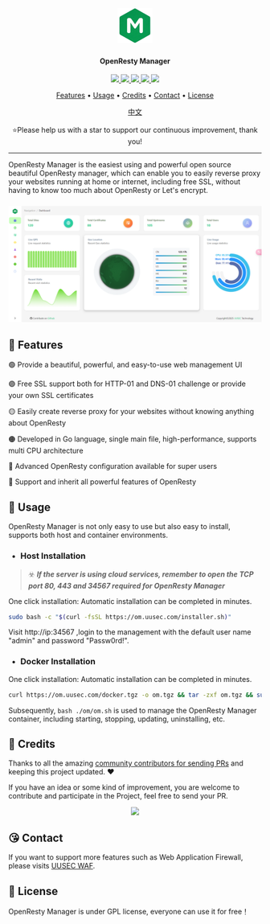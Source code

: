 <h1 align="center">
  <br>
  <img src="https://github.com/Safe3/openresty-manager/blob/main/logo.png" alt="OpenResty Manager" width="70px">
</h1>
<h4 align="center">OpenResty Manager</h4>

<p align="center">
<a href="https://github.com/Safe3/openresty-manager/releases"><img src="https://img.shields.io/github/downloads/Safe3/openresty-manager/total">
<a href="https://github.com/Safe3/openresty-manager/graphs/contributors"><img src="https://img.shields.io/github/contributors-anon/Safe3/openresty-manager">
<a href="https://github.com/Safe3/openresty-manager/releases/"><img src="https://img.shields.io/github/release/Safe3/openresty-manager">
<a href="https://github.com/Safe3/openresty-manager/issues"><img src="https://img.shields.io/github/issues-raw/Safe3/openresty-manager">
<a href="https://github.com/Safe3/openresty-manager/discussions"><img src="https://img.shields.io/github/discussions/Safe3/openresty-manager">
</p>
<p align="center">
  <a href="#dart-features">Features</a> •
  <a href="#rocket-usage">Usage</a> •
  <a href="#gift_heart-credits">Credits</a> •
  <a href="#kissing_heart-contact">Contact</a> •
  <a href="#key-license">License</a>
</p>






<p align="center">
  <a href="https://github.com/Safe3/openresty-manager/blob/main/README_CN.md">中文</a>
  <br/><br/>
  ⭐Please help us with a star to support our continuous improvement, thank you!
</p>




---

OpenResty Manager is the easiest using and powerful open source beautiful OpenResty manager, which can enable you to easily reverse proxy your websites running at home or internet, including free SSL, without having to know too much about OpenResty or Let's encrypt.

<h3 align="center">
  <img src="https://github.com/Safe3/openresty-manager/blob/main/openresty-manager.png" alt="OpenResty Manager" width="700px">
  <br>
</h3>

## :dart: Features
:green_circle: Provide a beautiful, powerful, and easy-to-use web management UI

 :purple_circle: Free SSL support both for HTTP-01 and DNS-01 challenge or provide your own SSL certificates

 :yellow_circle: Easily create reverse proxy for your websites without knowing anything about OpenResty

 :orange_circle: Developed in Go language, single main file, high-performance, supports multi CPU architecture

 :red_circle: Advanced OpenResty configuration available for super users

 :large_blue_circle: Support and inherit all powerful features of OpenResty



## :rocket: Usage

OpenResty Manager is not only easy to use but also easy to install, supports both host and container environments.


- ### Host Installation

> :biohazard: ***If the server is using cloud services, remember to open the TCP port 80, 443 and 34567 required for OpenResty Manager***

One click installation: Automatic installation can be completed in minutes.

```bash
sudo bash -c "$(curl -fsSL https://om.uusec.com/installer.sh)"
```

Visit http://ip:34567 ,login to the management with the default user name "admin" and password "Passw0rd!".


- ### Docker Installation

One click installation: Automatic installation can be completed in minutes.

```bash
curl https://om.uusec.com/docker.tgz -o om.tgz && tar -zxf om.tgz && sudo bash ./om/om.sh
```

Subsequently, `bash ./om/om.sh` is used to manage the OpenResty Manager container, including starting, stopping, updating, uninstalling, etc.



## :gift_heart: Credits

Thanks to all the amazing [community contributors for sending PRs](https://github.com/Safe3/openresty-manager/graphs/contributors) and keeping this project updated. ❤️

If you have an idea or some kind of improvement, you are welcome to contribute and participate in the Project, feel free to send your PR.

<p align="center">
<a href="https://github.com/Safe3/openresty-manager/graphs/contributors">
  <img src="https://contrib.rocks/image?repo=Safe3/openresty-manager&max=500">
</a>
</p>

## :kissing_heart: Contact

If you want to support more features such as Web Application Firewall, please visits [UUSEC WAF](https://uuwaf.uusec.com/).



## :key: License

OpenResty Manager is under GPL license, everyone can use it for free！

